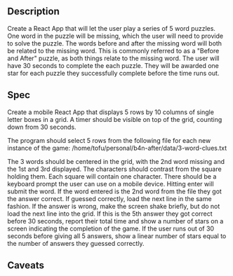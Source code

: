 ## Description

Create a React App that will let the user play a series of 5 word puzzles.  One word in the puzzle will be missing, which the user will need to provide to solve the puzzle.  The words before and after the missing word will both be related to the missing word.  This is commonly referred to as a "Before and After" puzzle, as both things relate to the missing word. The user will have 30 seconds to complete the each puzzle.  They will be awarded one star for each puzzle they successfully complete before the time runs out.  

## Spec

Create a mobile React App that displays 5 rows by 10 columns of single letter boxes in a grid.  A timer should be visible on top of the grid, counting down from 30 seconds. 

The program should select 5 rows from the following file for each new instance of the game: 
/home/tofu/personal/b4n-after/data/3-word-clues.txt

The 3 words should be centered in the grid, with the 2nd word missing and the 1st and 3rd displayed.  The characters should contrast from the square holding them. Each square will contain one character. There should be a keyboard prompt the user can use on a mobile device.  Hitting enter will submit the word.  If the word entered is the 2nd word from the file they got the answer correct. If guessed correctly, load the next line in the same fashion.  If the answer is wrong, make the screen shake briefly, but do not load the next line into the grid. If this is the 5th answer they got correct before 30 seconds, report their total time and show a number of stars on a screen indicating the completion of the game.  If the user runs out of 30 seconds before giving all 5 answers, show a linear number of stars equal to the number of answers they guessed correctly.

## Caveats 

